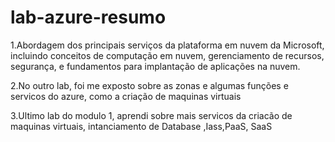 # lab-azure-resumo
1.Abordagem dos principais serviços da plataforma em nuvem da Microsoft, incluindo conceitos de computação em nuvem, gerenciamento de recursos, segurança, e fundamentos para implantação de aplicações na nuvem.

2.No outro lab, foi me exposto sobre as zonas e algumas funções e servicos do azure, como a criação de maquinas virtuais

3.Ultimo lab do modulo 1, aprendi sobre mais servicos da criacão de maquinas virtuais, intanciamento de Database ,Iass,PaaS, SaaS
